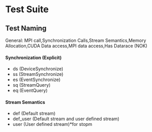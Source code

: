 # Test Suite

## Test Naming

General: MPI call,Synchronization Calls,Stream Semantics,Memory Allocation,CUDA Data access,MPI data access,Has Datarace (NOK)

#### Synchronization (Explicit)
- ds (DeviceSynchronize)
- ss (StreamSynchronize)
- es (EventSynchronize)
- sq (StreamQuery)
- eq (EventQuery)

#### Stream Semantics
- def (Default stream)
- def_user (Default stream and user defined stream)
- user (User defined stream)*for stopm
